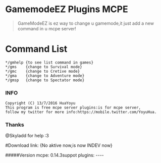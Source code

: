# GamemodeEZ Plugins MCPE
>GameModeEZ is ez way to change u gamemode,it just add a new command in u mcpe server!

#  **Command List**
```
*/gmhelp {to see list command in games}
*/gms    {change to Survival mode}
*/gmc    {change to Cretive mode}
*/gma    {change to Adventure mode}
*/gmsp   {change to Spectator mode}
```

### INFO
```
Copyright (C) 13/7/2016 HuaYoyu
This program is free mcpe server plugins:is for mcpe server,
follow my twitter for more info:https://mobile.twitter.com/YoyuHua.
```
### Thanks
@Skyladd for help :3

#Download
link: {No aktive now,is now INDEV now}

#####Version
mcpe: 0.14.3suppot
plugins: ----
